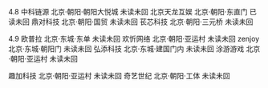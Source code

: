 4.8
中科链源  北京·朝阳·朝阳大悦城  未读未回 
北京天龙互娱  北京·朝阳·东直门  已读未回
鼎对科技  北京·朝阳·国贸  未读未回
苌芯科技  北京·朝阳·三元桥  未读未回

4.9
欧普拉  北京·东城·东单  未读未回
欢忻网络  北京·朝阳·亚运村  未读未回
zenjoy  北京·东城·朝阳门  未读未回
弘添科技  北京·东城·建国门内  未读未回
涂游游戏  北京·朝阳·亚运村  未读未回

趣加科技  北京·朝阳·亚运村  未读未回
奇艺世纪  北京·朝阳·工体  未读未回